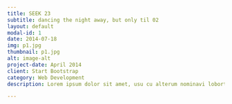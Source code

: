 ```yaml
---
title: SEEK 23
subtitle: dancing the night away, but only til 02 
layout: default
modal-id: 1
date: 2014-07-18
img: p1.jpg
thumbnail: p1.jpg
alt: image-alt
project-date: April 2014
client: Start Bootstrap
category: Web Development
description: Lorem ipsum dolor sit amet, usu cu alterum nominavi lobortis. At duo novum diceret. Tantas apeirian vix et, usu sanctus postulant inciderint ut, populo diceret necessitatibus in vim. Cu eum dicam feugiat noluisse.

---
```

